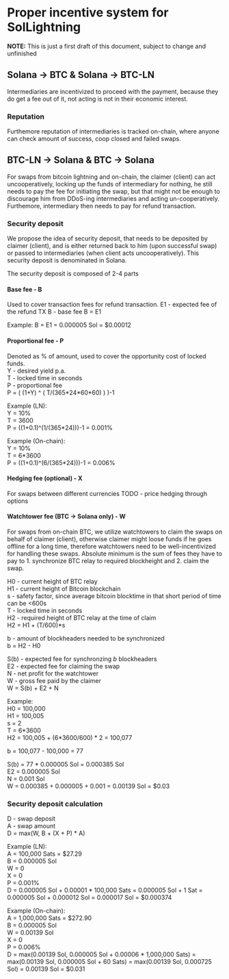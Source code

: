 # Proper incentive system for SolLightning

__NOTE:__ This is just a first draft of this document, subject to change and unfinished
## Solana -> BTC & Solana -> BTC-LN
Intermediaries are incentivized to proceed with the payment, because they do get a fee out of it, not acting is not in their economic interest.

### Reputation
Furthemore reputation of intermediaries is tracked on-chain, where anyone can check amount of success, coop closed and failed swaps.


## BTC-LN -> Solana & BTC -> Solana
For swaps from bitcoin lightning and on-chain, the claimer (client) can act uncooperatively, locking up the funds of intermediary for nothing, he still needs to pay the fee for initiating the swap, but that might not be enough to discourage him from DDoS-ing intermediaries and acting un-cooperatively. Furthemore, intermediary then needs to pay for refund transaction.

### Security deposit
We propose the idea of security deposit, that needs to be deposited by claimer (client), and is either returned back to him (upon successful swap) or passed to intermediaries (when client acts uncooperatively). This security deposit is denominated in Solana.

The security deposit is composed of 2-4 parts

#### Base fee - B

Used to cover transaction fees for refund transaction.
E1 - expected fee of the refund TX
B - base fee
B = E1

Example:
B = E1 = 0.000005 Sol = $0.00012

#### Proportional fee - P

Denoted as % of amount, used to cover the opportunity cost of locked funds.  
Y - desired yield p.a.  
T - locked time in seconds  
P - proportional fee  
P = ( (1+Y) ^ ( T/(365\*24\*60\*60) ) )-1  

Example (LN):  
Y = 10%  
T = 3600  
P = ((1+0.1)^(1/(365\*24)))-1 = 0.001%  

Example (On-chain):  
Y = 10%  
T = 6\*3600  
P = ((1+0.1)^(6/(365\*24)))-1 = 0.006%  

#### Hedging fee (optional) - X

For swaps between different currencies
TODO - price hedging through options

#### Watchtower fee (BTC -> Solana only) - W

For swaps from on-chain BTC, we utilize watchtowers to claim the swaps on behalf of claimer (client), otherwise claimer might loose funds if he goes offline for a long time, therefore watchtowers need to be well-incentivized for handling these swaps. Absolute minimum is the sum of fees they have to pay to 1. synchronize BTC relay to required blockheight and 2. claim the swap.

H0 - current height of BTC relay  
H1 - current height of Bitcoin blockchain  
s - safety factor, since average bitcoin blocktime in that short period of time can be <600s  
T - locked time in seconds  
H2 - required height of BTC relay at the time of claim  
H2 = H1 + (T/600)\*s  

b - amount of blockheaders needed to be synchronized  
b = H2 - H0  

S(b) - expected fee for synchronzing _b_ blockheaders  
E2 - expected fee for claiming the swap  
N - net profit for the watchtower  
W - gross fee paid by the claimer  
W = S(b) + E2 + N  

Example:  
H0 = 100,000  
H1 = 100,005  
s = 2  
T = 6\*3600  
H2 = 100,005 + (6\*3600/600) \* 2 = 100,077  

b = 100,077 - 100,000 = 77  

S(b) = 77 * 0.000005 Sol = 0.000385 Sol  
E2 = 0.000005 Sol  
N = 0.001 Sol  
W = 0.000385 + 0.000005 + 0.001 = 0.00139 Sol = $0.03  

### Security deposit calculation  
D - swap deposit  
A - swap amount  
D = max(W, B + (X + P) \* A)  

Example (LN):  
A = 100,000 Sats = $27.29  
B = 0.000005 Sol  
W = 0  
X = 0  
P = 0.001%  
D = 0.000005 Sol + 0.00001 \* 100,000 Sats = 0.000005 Sol + 1 Sat = 0.000005 Sol + 0.000012 Sol = 0.000017 Sol = $0.000374  

Example (On-chain):  
A = 1,000,000 Sats = $272.90  
B = 0.000005 Sol  
W = 0.00139 Sol  
X = 0  
P = 0.006%  
D = max(0.00139 Sol, 0.000005 Sol + 0.00006 \* 1,000,000 Sats) = max(0.00139 Sol, 0.000005 Sol + 60 Sats) = max(0.00139 Sol, 0.000725 Sol) = 0.00139 Sol = $0.031  
